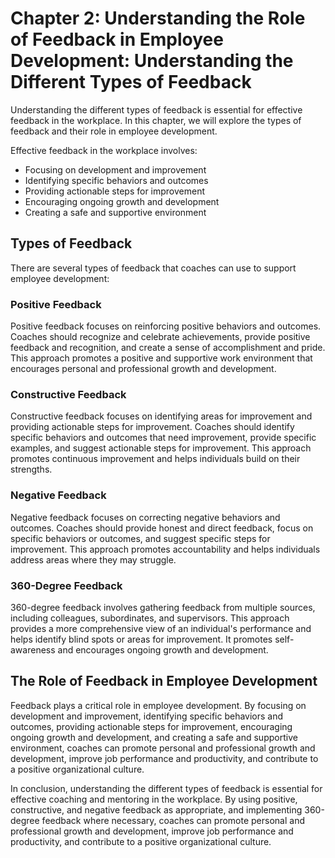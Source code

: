 Chapter 2: Understanding the Role of Feedback in Employee Development: Understanding the Different Types of Feedback
====================================================================================================================

Understanding the different types of feedback is essential for effective feedback in the workplace. In this chapter, we will explore the types of feedback and their role in employee development.

Effective feedback in the workplace involves:

* Focusing on development and improvement
* Identifying specific behaviors and outcomes
* Providing actionable steps for improvement
* Encouraging ongoing growth and development
* Creating a safe and supportive environment

Types of Feedback
-----------------

There are several types of feedback that coaches can use to support employee development:

### Positive Feedback

Positive feedback focuses on reinforcing positive behaviors and outcomes. Coaches should recognize and celebrate achievements, provide positive feedback and recognition, and create a sense of accomplishment and pride. This approach promotes a positive and supportive work environment that encourages personal and professional growth and development.

### Constructive Feedback

Constructive feedback focuses on identifying areas for improvement and providing actionable steps for improvement. Coaches should identify specific behaviors and outcomes that need improvement, provide specific examples, and suggest actionable steps for improvement. This approach promotes continuous improvement and helps individuals build on their strengths.

### Negative Feedback

Negative feedback focuses on correcting negative behaviors and outcomes. Coaches should provide honest and direct feedback, focus on specific behaviors or outcomes, and suggest specific steps for improvement. This approach promotes accountability and helps individuals address areas where they may struggle.

### 360-Degree Feedback

360-degree feedback involves gathering feedback from multiple sources, including colleagues, subordinates, and supervisors. This approach provides a more comprehensive view of an individual's performance and helps identify blind spots or areas for improvement. It promotes self-awareness and encourages ongoing growth and development.

The Role of Feedback in Employee Development
--------------------------------------------

Feedback plays a critical role in employee development. By focusing on development and improvement, identifying specific behaviors and outcomes, providing actionable steps for improvement, encouraging ongoing growth and development, and creating a safe and supportive environment, coaches can promote personal and professional growth and development, improve job performance and productivity, and contribute to a positive organizational culture.

In conclusion, understanding the different types of feedback is essential for effective coaching and mentoring in the workplace. By using positive, constructive, and negative feedback as appropriate, and implementing 360-degree feedback where necessary, coaches can promote personal and professional growth and development, improve job performance and productivity, and contribute to a positive organizational culture.
